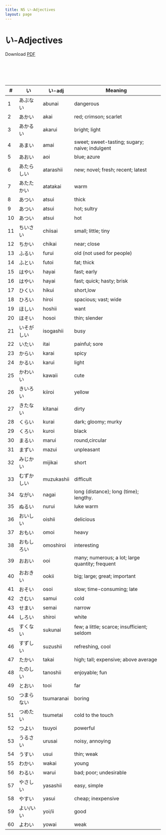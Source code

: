 ```yaml
---
title: N5 い-Adjectives
layout: page
---
```


# い-Adjectives
Download [PDF](./pdf/N5-い-adjective.pdf)

# &nbsp;

| **#** | **い**     | **い-adj** | **Meaning**                                     |
|-------|------------|------------|-------------------------------------------------|
| 1     | あぶない   | abunai     | dangerous                                       |
| 2     | あかい     | akai       | red; crimson; scarlet                           |
| 3     | あかるい   | akarui     | bright; light                                   |
| 4     | あまい     | amai       | sweet; sweet-tasting; sugary; naive; indulgent  |
| 5     | あおい     | aoi        | blue; azure                                     |
| 6     | あたらしい | atarashii  | new; novel; fresh; recent; latest               |
| 7     | あたたかい | atatakai   | warm                                            |
| 8     | あつい     | atsui      | thick                                           |
| 9     | あつい     | atsui      | hot; sultry                                     |
| 10    | あつい     | atsui      | hot                                             |
| 11    | ちいさい   | chiisai    | small; little; tiny                             |
| 12    | ちかい     | chikai     | near; close                                     |
| 13    | ふるい     | furui      | old (not used for people)                       |
| 14    | ふとい     | futoi      | fat; thick                                      |
| 15    | はやい     | hayai      | fast; early                                     |
| 16    | はやい     | hayai      | fast; quick; hasty; brisk                       |
| 17    | ひくい     | hikui      | short,low                                       |
| 18    | ひろい     | hiroi      | spacious; vast; wide                            |
| 19    | ほしい     | hoshii     | want                                            |
| 20    | ほそい     | hosoi      | thin; slender                                   |
| 21    | いそがしい | isogashii  | busy                                            |
| 22    | いたい     | itai       | painful; sore                                   |
| 23    | からい     | karai      | spicy                                           |
| 24    | かるい     | karui      | light                                           |
| 25    | かわいい   | kawaii     | cute                                            |
| 26    | きいろい   | kiiroi     | yellow                                          |
| 27    | きたない   | kitanai    | dirty                                           |
| 28    | くらい     | kurai      | dark; gloomy; murky                             |
| 29    | くろい     | kuroi      | black                                           |
| 30    | まるい     | marui      | round,circular                                  |
| 31    | まずい     | mazui      | unpleasant                                      |
| 32    | みじかい   | mijikai    | short                                           |
| 33    | むずかしい | muzukashii | difficult                                       |
| 34    | ながい     | nagai      | long (distance); long (time); lengthy.          |
| 35    | ぬるい     | nurui      | luke warm                                       |
| 36    | おいしい   | oishii     | delicious                                       |
| 37    | おもい     | omoi       | heavy                                           |
| 38    | おもしろい | omoshiroi  | interesting                                     |
| 39    | おおい     | ooi        | many; numerous; a lot; large quantity; frequent |
| 40    | おおきい   | ookii      | big; large; great; important                    |
| 41    | おそい     | osoi       | slow; time-consuming; late                      |
| 42    | さむい     | samui      | cold                                            |
| 43    | せまい     | semai      | narrow                                          |
| 44    | しろい     | shiroi     | white                                           |
| 45    | すくない   | sukunai    | few; a little; scarce; insufficient; seldom     |
| 46    | すずしい   | suzushii   | refreshing, cool                                |
| 47    | たかい     | takai      | high; tall; expensive; above average            |
| 48    | たのしい   | tanoshii   | enjoyable; fun                                  |
| 49    | とおい     | tooi       | far                                             |
| 50    | つまらない | tsumaranai | boring                                          |
| 51    | つめたい   | tsumetai   | cold to the touch                               |
| 52    | つよい     | tsuyoi     | powerful                                        |
| 53    | うるさい   | urusai     | noisy, annoying                                 |
| 54    | うすい     | usui       | thin; weak                                      |
| 55    | わかい     | wakai      | young                                           |
| 56    | わるい     | warui      | bad; poor; undesirable                          |
| 57    | やさしい   | yasashii   | easy, simple                                    |
| 58    | やすい     | yasui      | cheap; inexpensive                              |
| 59    | よい/いい  | yoi/ii     | good                                            |
| 60    | よわい     | yowai      | weak                                            |